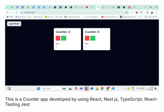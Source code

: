 ![alt text](image.png)


This is a Counter app developed by using React, Next.js, TypeScript, React-Testing Jest
